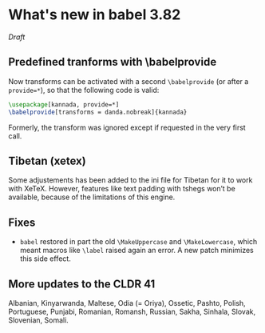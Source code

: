 # What's new in babel 3.82

*Draft*

## Predefined tranforms with \babelprovide

Now transforms can be activated with a second `\babelprovide` (or after
a `provide=*`), so that the following code is valid:
```tex
\usepackage[kannada, provide=*]
\babelprovide[transforms = danda.nobreak]{kannada}
```
Formerly, the transform was ignored except if requested in the very
first call.

## Tibetan (xetex)

Some adjustements has been added to the ini file for Tibetan for it to
work with XeTeX. However, features like text padding with tshegs won’t
be available, because of the limitations of this engine.

## Fixes

* `babel` restored in part the old `\MakeUppercase` and
  `\MakeLowercase`, which meant macros like `\label` raised again an
  error. A new patch minimizes this side effect.
  
## More updates to the CLDR 41

Albanian, Kinyarwanda, Maltese, Odia (= Oriya), Ossetic, Pashto,
Polish, Portuguese, Punjabi, Romanian, Romansh, Russian, Sakha,
Sinhala, Slovak, Slovenian, Somali.




